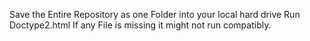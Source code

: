 Save the Entire Repository as one Folder into your local hard drive
Run Doctype2.html
If any File is missing it might not run compatibly.
